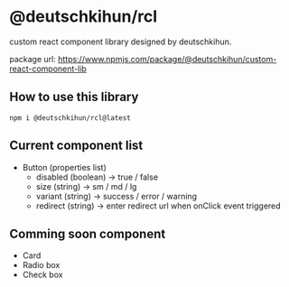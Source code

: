 # @deutschkihun/rcl

custom react component library designed by deutschkihun. 

package url: https://www.npmjs.com/package/@deutschkihun/custom-react-component-lib


## How to use this library 

`npm i @deutschkihun/rcl@latest
`

## Current component list

- Button (properties list)
  - disabled (boolean) -> true / false
  - size (string) -> sm / md / lg 
  - variant (string) -> success / error / warning
  - redirect (string) -> enter redirect url when onClick event triggered
  
 
## Comming soon component 

- Card
- Radio box
- Check box 
